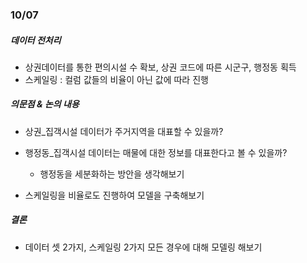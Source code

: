 ### 10/07
##### 데이터 전처리
- 상권데이터를 통한 편의시설 수 확보, 상권 코드에 따른 시군구, 행정동 획득
- 스케일링 : 컬럼 값들의 비율이 아닌 값에 따라 진행

##### 의문점 & 논의 내용
- 상권_집객시설 데이터가 주거지역을 대표할 수 있을까?
- 행정동_집객시설 데이터는 매물에 대한 정보를 대표한다고 볼 수 있을까?
    - 행정동을 세분화하는 방안을 생각해보기

- 스케일링을 비율로도 진행하여 모델을 구축해보기

##### 결론
- 데이터 셋 2가지, 스케일링 2가지 모든 경우에 대해 모델링 해보기
